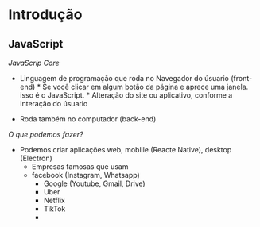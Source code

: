 # Introdução 
## JavaScript

*JavaScrip Core*

* Linguagem de programação que roda no Navegador do úsuario (front-end)
        * Se você clicar em algum botão da página e aprece uma janela. isso é o JavaScript.
        * Alteração do site ou aplicativo, conforme a interação do úsuario

* Roda também no computador (back-end) 

*O que podemos fazer?*

* Podemos criar aplicações web, moblile (Reacte Native), desktop (Electron)
    * Empresas famosas que usam
    * facebook (Instagram, Whatsapp)
        * Google (Youtube, Gmail, Drive)
        * Uber 
        * Netflix
        * TikTok
        *

